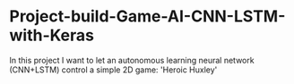 # Project-build-Game-AI-CNN-LSTM-with-Keras
In this project I want to let an autonomous learning neural network (CNN+LSTM) control a simple 2D game: 'Heroic Huxley'

